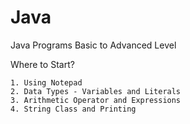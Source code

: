 # Java
Java Programs Basic to Advanced Level

Where to Start?

    1. Using Notepad
    2. Data Types - Variables and Literals
    3. Arithmetic Operator and Expressions
    4. String Class and Printing
